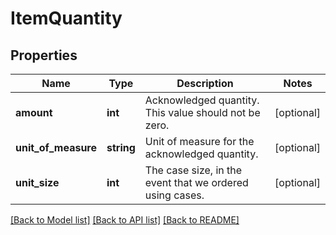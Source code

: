 # ItemQuantity

## Properties
Name | Type | Description | Notes
------------ | ------------- | ------------- | -------------
**amount** | **int** | Acknowledged quantity. This value should not be zero. | [optional] 
**unit_of_measure** | **string** | Unit of measure for the acknowledged quantity. | [optional] 
**unit_size** | **int** | The case size, in the event that we ordered using cases. | [optional] 

[[Back to Model list]](../README.md#documentation-for-models) [[Back to API list]](../README.md#documentation-for-api-endpoints) [[Back to README]](../README.md)


